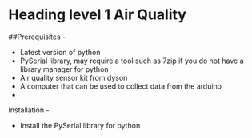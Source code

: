 # Heading level 1                                                                         Air Quality 
##Prerequisites -
 - Latest version of python
 - PySerial library, may require a tool such as 7zip if you do not have a library manager for python
 - Air quality sensor kit from dyson
 - A computer that can be used to collect data from the arduino
 - 

Installation - 
 - Install the PySerial library for python
